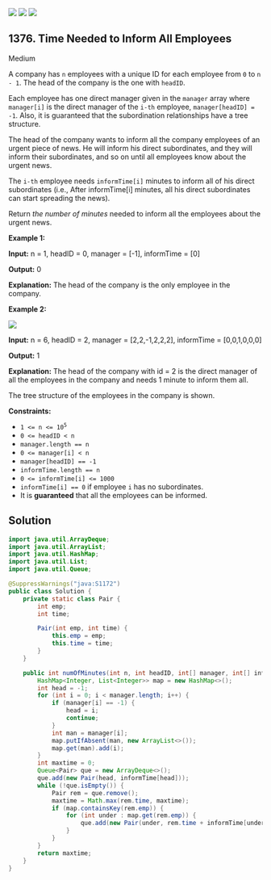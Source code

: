 [![](https://img.shields.io/github/stars/javadev/LeetCode-in-Java?label=Stars&style=flat-square)](https://github.com/javadev/LeetCode-in-Java)
[![](https://img.shields.io/github/forks/javadev/LeetCode-in-Java?label=Fork%20me%20on%20GitHub%20&style=flat-square)](https://github.com/javadev/LeetCode-in-Java/fork)
[![](https://img.shields.io/badge/-LeetCode%20in%20Kotlin-blue?style=flat-square)](https://github.com/javadev/LeetCode-in-Kotlin)

## 1376\. Time Needed to Inform All Employees

Medium

A company has `n` employees with a unique ID for each employee from `0` to `n - 1`. The head of the company is the one with `headID`.

Each employee has one direct manager given in the `manager` array where `manager[i]` is the direct manager of the `i-th` employee, `manager[headID] = -1`. Also, it is guaranteed that the subordination relationships have a tree structure.

The head of the company wants to inform all the company employees of an urgent piece of news. He will inform his direct subordinates, and they will inform their subordinates, and so on until all employees know about the urgent news.

The `i-th` employee needs `informTime[i]` minutes to inform all of his direct subordinates (i.e., After informTime[i] minutes, all his direct subordinates can start spreading the news).

Return _the number of minutes_ needed to inform all the employees about the urgent news.

**Example 1:**

**Input:** n = 1, headID = 0, manager = [-1], informTime = [0]

**Output:** 0

**Explanation:** The head of the company is the only employee in the company.

**Example 2:**

![](https://assets.leetcode.com/uploads/2020/02/27/graph.png)

**Input:** n = 6, headID = 2, manager = [2,2,-1,2,2,2], informTime = [0,0,1,0,0,0]

**Output:** 1

**Explanation:** The head of the company with id = 2 is the direct manager of all the employees in the company and needs 1 minute to inform them all.

The tree structure of the employees in the company is shown.

**Constraints:**

*   <code>1 <= n <= 10<sup>5</sup></code>
*   `0 <= headID < n`
*   `manager.length == n`
*   `0 <= manager[i] < n`
*   `manager[headID] == -1`
*   `informTime.length == n`
*   `0 <= informTime[i] <= 1000`
*   `informTime[i] == 0` if employee `i` has no subordinates.
*   It is **guaranteed** that all the employees can be informed.

## Solution

```java
import java.util.ArrayDeque;
import java.util.ArrayList;
import java.util.HashMap;
import java.util.List;
import java.util.Queue;

@SuppressWarnings("java:S1172")
public class Solution {
    private static class Pair {
        int emp;
        int time;

        Pair(int emp, int time) {
            this.emp = emp;
            this.time = time;
        }
    }

    public int numOfMinutes(int n, int headID, int[] manager, int[] informTime) {
        HashMap<Integer, List<Integer>> map = new HashMap<>();
        int head = -1;
        for (int i = 0; i < manager.length; i++) {
            if (manager[i] == -1) {
                head = i;
                continue;
            }
            int man = manager[i];
            map.putIfAbsent(man, new ArrayList<>());
            map.get(man).add(i);
        }
        int maxtime = 0;
        Queue<Pair> que = new ArrayDeque<>();
        que.add(new Pair(head, informTime[head]));
        while (!que.isEmpty()) {
            Pair rem = que.remove();
            maxtime = Math.max(rem.time, maxtime);
            if (map.containsKey(rem.emp)) {
                for (int under : map.get(rem.emp)) {
                    que.add(new Pair(under, rem.time + informTime[under]));
                }
            }
        }
        return maxtime;
    }
}
```